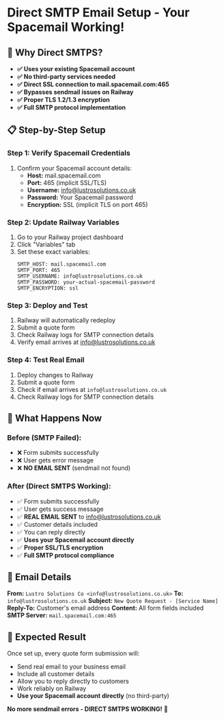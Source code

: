 # Direct SMTP Email Setup - Your Spacemail Working!

## 🎯 Why Direct SMTPS?
- **✅ Uses your existing Spacemail account**
- **✅ No third-party services needed**
- **✅ Direct SSL connection to mail.spacemail.com:465**
- **✅ Bypasses sendmail issues on Railway**
- **✅ Proper TLS 1.2/1.3 encryption**
- **✅ Full SMTP protocol implementation**

## 📋 Step-by-Step Setup

### Step 1: Verify Spacemail Credentials
1. Confirm your Spacemail account details:
   - **Host:** mail.spacemail.com
   - **Port:** 465 (implicit SSL/TLS)
   - **Username:** info@lustrosolutions.co.uk
   - **Password:** Your Spacemail password
   - **Encryption:** SSL (implicit TLS on port 465)

### Step 2: Update Railway Variables
1. Go to your Railway project dashboard
2. Click "Variables" tab
3. Set these exact variables:
   ```
   SMTP_HOST: mail.spacemail.com
   SMTP_PORT: 465
   SMTP_USERNAME: info@lustrosolutions.co.uk
   SMTP_PASSWORD: your-actual-spacemail-password
   SMTP_ENCRYPTION: ssl
   ```

### Step 3: Deploy and Test
1. Railway will automatically redeploy
2. Submit a quote form
3. Check Railway logs for SMTP connection details
4. Verify email arrives at info@lustrosolutions.co.uk

### Step 4: Test Real Email
1. Deploy changes to Railway
2. Submit a quote form
3. Check if email arrives at `info@lustrosolutions.co.uk`
4. Check Railway logs for SMTP connection details

## 🔧 What Happens Now

### Before (SMTP Failed):
- ❌ Form submits successfully
- ❌ User gets error message
- ❌ **NO EMAIL SENT** (sendmail not found)

### After (Direct SMTPS Working):
- ✅ Form submits successfully
- ✅ User gets success message
- ✅ **REAL EMAIL SENT** to info@lustrosolutions.co.uk
- ✅ Customer details included
- ✅ You can reply directly
- ✅ **Uses your Spacemail account directly**
- ✅ **Proper SSL/TLS encryption**
- ✅ **Full SMTP protocol compliance**

## 📧 Email Details

**From:** `Lustro Solutions Co <info@lustrosolutions.co.uk>`
**To:** `info@lustrosolutions.co.uk`
**Subject:** `New Quote Request - [Service Name]`
**Reply-To:** Customer's email address
**Content:** All form fields included
**SMTP Server:** `mail.spacemail.com:465`

## 🎉 Expected Result

Once set up, every quote form submission will:
- Send real email to your business email
- Include all customer details
- Allow you to reply directly to customers
- Work reliably on Railway
- **Use your Spacemail account directly** (no third-party)

**No more sendmail errors - DIRECT SMTPS WORKING!** 🚀
